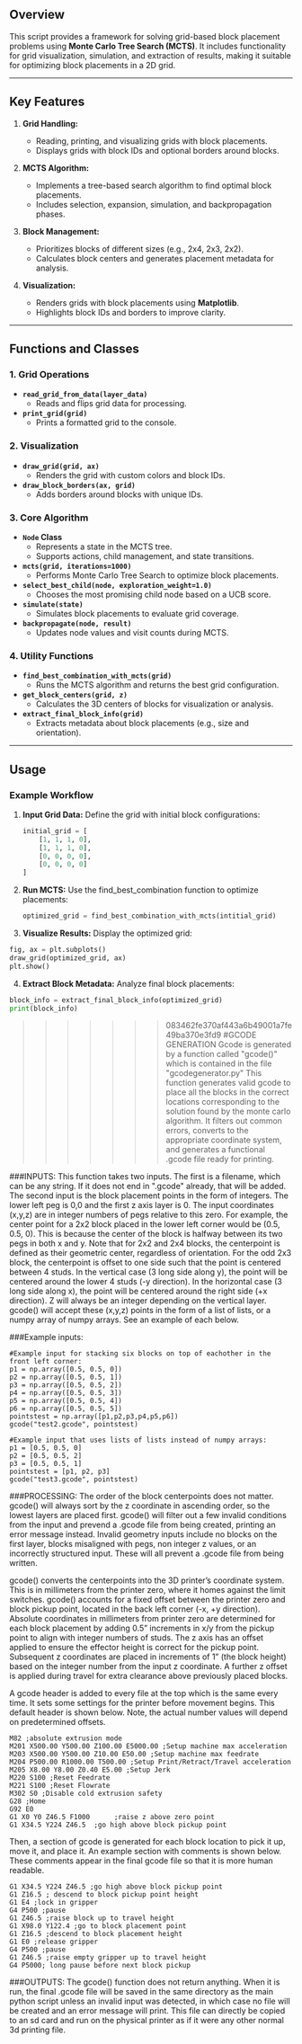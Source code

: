 ## Overview
This script provides a framework for solving grid-based block placement problems using **Monte Carlo Tree Search (MCTS)**. It includes functionality for grid visualization, simulation, and extraction of results, making it suitable for optimizing block placements in a 2D grid.

---

## Key Features
1. **Grid Handling:**
   - Reading, printing, and visualizing grids with block placements.
   - Displays grids with block IDs and optional borders around blocks.

2. **MCTS Algorithm:**
   - Implements a tree-based search algorithm to find optimal block placements.
   - Includes selection, expansion, simulation, and backpropagation phases.

3. **Block Management:**
   - Prioritizes blocks of different sizes (e.g., 2x4, 2x3, 2x2).
   - Calculates block centers and generates placement metadata for analysis.

4. **Visualization:**
   - Renders grids with block placements using **Matplotlib**.
   - Highlights block IDs and borders to improve clarity.

---

## Functions and Classes

### 1. Grid Operations
- **`read_grid_from_data(layer_data)`**
  - Reads and flips grid data for processing.
- **`print_grid(grid)`**
  - Prints a formatted grid to the console.

### 2. Visualization
- **`draw_grid(grid, ax)`**
  - Renders the grid with custom colors and block IDs.
- **`draw_block_borders(ax, grid)`**
  - Adds borders around blocks with unique IDs.

### 3. Core Algorithm
- **`Node` Class**
  - Represents a state in the MCTS tree.
  - Supports actions, child management, and state transitions.
- **`mcts(grid, iterations=1000)`**
  - Performs Monte Carlo Tree Search to optimize block placements.
- **`select_best_child(node, exploration_weight=1.0)`**
  - Chooses the most promising child node based on a UCB score.
- **`simulate(state)`**
  - Simulates block placements to evaluate grid coverage.
- **`backpropagate(node, result)`**
  - Updates node values and visit counts during MCTS.

### 4. Utility Functions
- **`find_best_combination_with_mcts(grid)`**
  - Runs the MCTS algorithm and returns the best grid configuration.
- **`get_block_centers(grid, z)`**
  - Calculates the 3D centers of blocks for visualization or analysis.
- **`extract_final_block_info(grid)`**
  - Extracts metadata about block placements (e.g., size and orientation).

---

## Usage

### Example Workflow
1. **Input Grid Data:**
   Define the grid with initial block configurations:
   ```python
   initial_grid = [
       [1, 1, 1, 0],
       [1, 1, 1, 0],
       [0, 0, 0, 0],
       [0, 0, 0, 0]
   ]
   ```

2. **Run MCTS:**
   Use the find_best_combination function to optimize placements:
   ```python
   optimized_grid = find_best_combination_with_mcts(intitial_grid)
   ```

3. **Visualize Results:**
  Display the optimized grid:
  ```python
  fig, ax = plt.subplots()
  draw_grid(optimized_grid, ax)
  plt.show()
  ```

4. **Extract Block Metadata:**
  Analyze final block placements:
  ```python
  block_info = extract_final_block_info(optimized_grid) 
  print(block_info)
  ```
>>>>>>> 083462fe370af443a6b49001a7fe49ba370e3fd9
#GCODE GENERATION
Gcode is generated by a function called "gcode()" which is contained in the file "gcodegenerator.py" This function generates valid gcode to place all the blocks in the correct locations corresponding to the solution found by the monte carlo algorithm. It filters out common errors, converts to the appropriate coordinate system, and generates a functional .gcode file ready for printing.


###INPUTS:
This function takes two inputs. The first is a filename, which can be any string. If it does not end in ".gcode" already, that will be added. The second input is the block placement points in the form of integers. The lower left peg is 0,0 and the first z axis layer is 0. The input coordinates (x,y,z) are in integer numbers of pegs relative to this zero. For example, the center point for a 2x2 block placed in the lower left corner would be (0.5, 0.5, 0). This is because the center of the block is halfway between its two pegs in both x and y. Note that for 2x2 and 2x4 blocks, the centerpoint is defined as their geometric center, regardless of orientation. For the odd 2x3 block, the centerpoint is offset to one side such that the point is centered between 4 studs. In the vertical case (3 long side along y), the point will be centered around the lower 4 studs (-y direction). In the horizontal case (3 long side along x), the point will be centered around the right side (+x direction). Z will always be an integer depending on the vertical layer. gcode() will accept these (x,y,z) points in the form of a list of lists, or a numpy array of numpy arrays. See an example of each below.


###Example inputs:
```
#Example input for stacking six blocks on top of eachother in the front left corner:
p1 = np.array([0.5, 0.5, 0])
p2 = np.array([0.5, 0.5, 1])
p3 = np.array([0.5, 0.5, 2])
p4 = np.array([0.5, 0.5, 3])
p5 = np.array([0.5, 0.5, 4])
p6 = np.array([0.5, 0.5, 5])
pointstest = np.array([p1,p2,p3,p4,p5,p6])
gcode("test2.gcode", pointstest)
```
```
#Example input that uses lists of lists instead of numpy arrays:
p1 = [0.5, 0.5, 0]
p2 = [0.5, 0.5, 2]
p3 = [0.5, 0.5, 1]
pointstest = [p1, p2, p3]
gcode("test3.gcode", pointstest)
```

###PROCESSING:
The order of the block centerpoints does not matter. gcode() will always sort by the z coordinate in ascending order, so the lowest layers are placed first. gcode() will filter out a few invalid conditions from the input and prevend a .gcode file from being created, printing an error message instead.
Invalid geometry inputs include no blocks on the first layer, blocks misaligned with pegs, non integer z values, or an incorrectly structured input. These will all prevent a .gcode file from being written.

gcode() converts the centerpoints into the 3D printer’s coordinate system. This is in millimeters from the printer zero, where it homes against the limit switches. gcode() accounts for a fixed offset between the printer zero and block pickup point, located in the back left corner (-x, +y direction). Absolute coordinates in millimeters from printer zero are determined for each block placement by adding 0.5” increments in x/y from the pickup point to align with integer numbers of studs. The z axis has an offset applied to ensure the effector height is correct for the pickup point. Subsequent z coordinates are placed in increments of 1” (the block height) based on the integer number from the input z coordinate. A further z offset is applied during travel for extra clearance above previously placed blocks.

A gcode header is added to every file at the top which is the same every time. It sets some settings for the printer before movement begins. This default header is shown below. Note, the actual number values will depend on predetermined offsets.
```
M82 ;absolute extrusion mode
M201 X500.00 Y500.00 Z100.00 E5000.00 ;Setup machine max acceleration
M203 X500.00 Y500.00 Z10.00 E50.00 ;Setup machine max feedrate
M204 P500.00 R1000.00 T500.00 ;Setup Print/Retract/Travel acceleration
M205 X8.00 Y8.00 Z0.40 E5.00 ;Setup Jerk
M220 S100 ;Reset Feedrate
M221 S100 ;Reset Flowrate
M302 S0 ;Disable cold extrusion safety
G28 ;Home
G92 E0
G1 X0 Y0 Z46.5 F1000      ;raise z above zero point
G1 X34.5 Y224 Z46.5  ;go high above block pickup point
```
Then, a section of gcode is generated for each block location to pick it up, move it, and place it. An example section with comments is shown below. These comments appear in the final gcode file so that it is more human readable.
```
G1 X34.5 Y224 Z46.5 ;go high above block pickup point
G1 Z16.5 ; descend to block pickup point height
G1 E4 ;lock in gripper
G4 P500 ;pause
G1 Z46.5 ;raise block up to travel height
G1 X98.0 Y122.4 ;go to block placement point
G1 Z16.5 ;descend to block placement height
G1 E0 ;release gripper
G4 P500 ;pause
G1 Z46.5 ;raise empty gripper up to travel height
G4 P5000; long pause before next block pickup
```
###OUTPUTS:
The gcode() function does not return anything. When it is run, the final .gcode file will be saved in the same directory as the main python script unless an invalid input was detected, in which case no file will be created and an error message will print. This file can directly be copied to an sd card and run on the physical printer as if it were any other normal 3d printing file.
